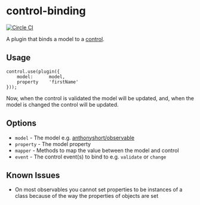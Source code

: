 # control-binding

[![Circle CI](https://circleci.com/gh/digitaledgeit/js-control-model-binding.svg?style=svg)](https://circleci.com/gh/digitaledgeit/js-control-model-binding)

A plugin that binds a model to a [control](https://github.com/nib-health-funds/control).

## Usage

	control.use(plugin({
		model:      model,
		property    'firstName'
	}));

Now, when the control is validated the model will be updated, and, when the model is changed the control will be updated.

## Options

 - `model` - The model e.g. [anthonyshort/observable](https://github.com/anthonyshort/observable)
 - `property` - The model property
 - `mapper` - Methods to map the value between the model and control
 - `event` - The control event(s) to bind to e.g. `validate` or `change`

## Known Issues

 - On most observables you cannot set properties to be instances of a class because of the way the properties of objects are set